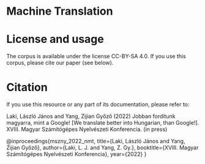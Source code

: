 # Machine Translation

# License and usage
The corpus is available under the license CC-BY-SA 4.0. If you use this corpus, please cite our paper (see below).

# Citation
If you use this resource or any part of its documentation, please refer to:

Laki, László János and Yang, Zijian Győző (2022) Jobban fordítunk magyarra, mint a Google! [We translate better into Hungarian, than Google!]. XVIII. Magyar Számítógépes Nyelvészeti Konferencia. (in press)

@inproceedings{mszny_2022_nmt,
  title={Laki, László János and Yang, Zijian Győző},
  author={Laki, L. J. and Yang, Z. Gy.},
  booktitle={XVIII. Magyar Számítógépes Nyelvészeti Konferencia},
  year={2022}
}